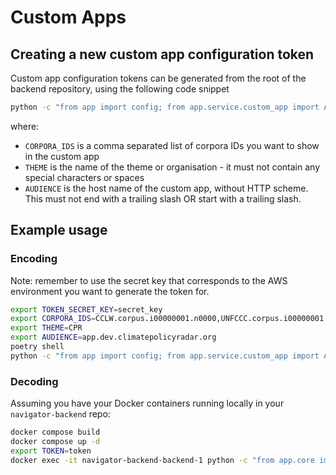 # Custom Apps

## Creating a new custom app configuration token

Custom app configuration tokens can be generated from the root of the backend
repository, using the following code snippet

```bash
python -c "from app import config; from app.service.custom_app import AppTokenFactory; t = AppTokenFactory(); print(t.create_configuration_token('$CORPORA_IDS;$THEME;$AUDIENCE'))"
```

where:

- `CORPORA_IDS` is a comma separated list of corpora IDs you want to show in the
  custom app
- `THEME` is the name of the theme or organisation - it must not contain any
  special characters or spaces
- `AUDIENCE` is the host name of the custom app, without HTTP scheme. This must
  not end with a trailing slash OR start with a trailing slash.

## Example usage

### Encoding

Note: remember to use the secret key that corresponds to the AWS environment you
want to generate the token for.

```bash
export TOKEN_SECRET_KEY=secret_key
export CORPORA_IDS=CCLW.corpus.i00000001.n0000,UNFCCC.corpus.i00000001.n0000
export THEME=CPR
export AUDIENCE=app.dev.climatepolicyradar.org
poetry shell
python -c "from app import config; from app.service.custom_app import AppTokenFactory; t = AppTokenFactory(); print(t.create_configuration_token('$CORPORA_IDS;$THEME;$AUDIENCE'))"
```

### Decoding

Assuming you have your Docker containers running locally in your `navigator-backend`
repo:

```bash
docker compose build
docker compose up -d
export TOKEN=token
docker exec -it navigator-backend-backend-1 python -c "from app.core import config; from app.service.custom_app import decode_configuration_token; print(decode_configuration_token('$TOKEN', '$APP_DOMAIN'))"
```

